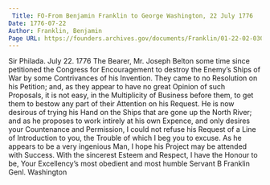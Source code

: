 ```yaml
---
 Title: FO-From Benjamin Franklin to George Washington, 22 July 1776
Date: 1776-07-22
Author: Franklin, Benjamin
Page URL: https://founders.archives.gov/documents/Franklin/01-22-02-0309
---
```


Sir
Philada. July 22. 1776
The Bearer, Mr. Joseph Belton some time since petitioned the Congress for Encouragement to destroy the Enemy’s Ships of War by some Contrivances of his Invention. They came to no Resolution on his Petition; and, as they appear to have no great Opinion of such Proposals, it is not easy, in the Multiplicity of Business before them, to get them to bestow any part of their Attention on his Request. He is now desirous of trying his Hand on the Ships that are gone up the North River; and as he proposes to work intirely at his own Expence, and only desires your Countenance and Permission, I could not refuse his Request of a Line of Introduction to you, the Trouble of which I beg you to excuse. As he appears to be a very ingenious Man, I hope his Project may be attended with Success. With the sincerest Esteem and Respect, I have the Honour to be, Your Excellency’s most obedient and most humble Servant
B Franklin
Genl. Washington

